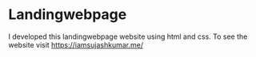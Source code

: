 # Landingwebpage
I developed this landingwebpage  website using html and css. To see the website visit https://iamsujashkumar.me/
